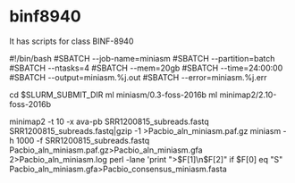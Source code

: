 # binf8940
It has scripts for class BINF-8940

#!/bin/bash
#SBATCH --job-name=miniasm
#SBATCH --partition=batch
#SBATCH --ntasks=4
#SBATCH --mem=20gb
#SBATCH --time=24:00:00
#SBATCH --output=miniasm.%j.out
#SBATCH --error=miniasm.%j.err

cd $SLURM_SUBMIT_DIR
ml miniasm/0.3-foss-2016b
ml minimap2/2.10-foss-2016b

minimap2 -t 10 -x ava-pb SRR1200815_subreads.fastq SRR1200815_subreads.fastq|gzip -1 >Pacbio_aln_miniasm.paf.gz
miniasm -h 1000 -f SRR1200815_subreads.fastq Pacbio_aln_miniasm.paf.gz>Pacbio_aln_miniasm.gfa 2>Pacbio_aln_miniasm.log
perl -lane 'print ">$F[1]\n$F[2]" if $F[0] eq "S" Pacbio_aln_miniasm.gfa>Pacbio_consensus_miniasm.fasta
